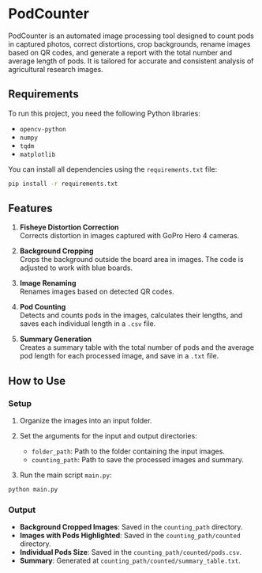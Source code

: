 # PodCounter

PodCounter is an automated image processing tool designed to count pods in captured photos, correct distortions, crop backgrounds, rename images based on QR codes, and generate a report with the total number and average length of pods. It is tailored for accurate and consistent analysis of agricultural research images.

## Requirements
To run this project, you need the following Python libraries:
- `opencv-python`
- `numpy`
- `tqdm`
- `matplotlib`

You can install all dependencies using the `requirements.txt` file:
```bash 
pip install -r requirements.txt
```

## Features
1. **Fisheye Distortion Correction**  
   Corrects distortion in images captured with GoPro Hero 4 cameras.

2. **Background Cropping**  
   Crops the background outside the board area in images. The code is adjusted to work with blue boards.

3. **Image Renaming**  
   Renames images based on detected QR codes.

4. **Pod Counting**  
   Detects and counts pods in the images, calculates their lengths, and saves each individual length in a `.csv` file.

5. **Summary Generation**  
   Creates a summary table with the total number of pods and the average pod length for each processed image, and save in a `.txt` file.

## How to Use
### Setup
1. Organize the images into an input folder.
2. Set the arguments for the input and output directories:
   - `folder_path`: Path to the folder containing the input images.
   - `counting_path`: Path to save the processed images and summary.

3. Run the main script `main.py`:
```bash 
python main.py
```

### Output
- **Background Cropped Images**: Saved in the `counting_path` directory.
- **Images with Pods Highlighted**: Saved in the `counting_path/counted` directory.
- **Individual Pods Size**: Saved in the `counting_path/counted/pods.csv`.
- **Summary**: Generated at `counting_path/counted/summary_table.txt`.

